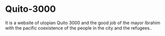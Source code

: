 # Quito-3000
It is a website of utopian Quito 3000 and the good job of the mayor Ibrahim with the pacific coexistence of the people in the city and the refugees..

